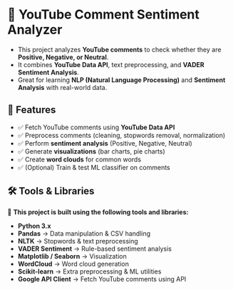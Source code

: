 # 🎥 YouTube Comment Sentiment Analyzer

- This project analyzes **YouTube comments** to check whether they are **Positive, Negative, or Neutral**.  
- It combines **YouTube Data API**, text preprocessing, and **VADER Sentiment Analysis**.  
- Great for learning **NLP (Natural Language Processing)** and **Sentiment Analysis** with real-world data.


## 🚀 Features  
- ✅ Fetch YouTube comments using **YouTube Data API**  
- ✅ Preprocess comments (cleaning, stopwords removal, normalization)  
- ✅ Perform **sentiment analysis** (Positive, Negative, Neutral)  
- ✅ Generate **visualizations** (bar charts, pie charts)  
- ✅ Create **word clouds** for common words  
- ✅ (Optional) Train & test ML classifier on comments  

## 🛠 Tools & Libraries

🔗 **This project is built using the following tools and libraries:**

- **Python 3.x**
- **Pandas** → Data manipulation & CSV handling  
- **NLTK** → Stopwords & text preprocessing  
- **VADER Sentiment** → Rule-based sentiment analysis  
- **Matplotlib / Seaborn** → Visualization  
- **WordCloud** → Word cloud generation
- **Scikit-learn** → Extra preprocessing & ML utilities  
- **Google API Client** → Fetch YouTube comments using API  



